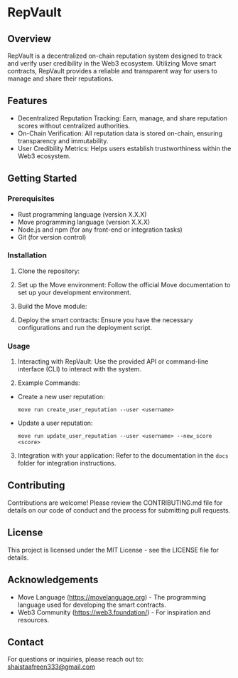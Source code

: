 # RepVault

## Overview

RepVault is a decentralized on-chain reputation system designed to track and verify user credibility in the Web3 ecosystem. Utilizing Move smart contracts, RepVault provides a reliable and transparent way for users to manage and share their reputations.

## Features

- Decentralized Reputation Tracking: Earn, manage, and share reputation scores without centralized authorities.
- On-Chain Verification: All reputation data is stored on-chain, ensuring transparency and immutability.
- User Credibility Metrics: Helps users establish trustworthiness within the Web3 ecosystem.

## Getting Started

### Prerequisites

- Rust programming language (version X.X.X)
- Move programming language (version X.X.X)
- Node.js and npm (for any front-end or integration tasks)
- Git (for version control)

### Installation

1. Clone the repository:

2. Set up the Move environment:
Follow the official Move documentation to set up your development environment.

3. Build the Move module:

4. Deploy the smart contracts:
Ensure you have the necessary configurations and run the deployment script.

### Usage

1. Interacting with RepVault:
Use the provided API or command-line interface (CLI) to interact with the system.

2. Example Commands:
- Create a new user reputation:
  ```
  move run create_user_reputation --user <username>
  ```

- Update a user reputation:
  ```
  move run update_user_reputation --user <username> --new_score <score>
  ```

3. Integration with your application:
Refer to the documentation in the `docs` folder for integration instructions.

## Contributing

Contributions are welcome! Please review the CONTRIBUTING.md file for details on our code of conduct and the process for submitting pull requests.

## License

This project is licensed under the MIT License - see the LICENSE file for details.

## Acknowledgements

- Move Language (https://movelanguage.org) - The programming language used for developing the smart contracts.
- Web3 Community (https://web3.foundation/) - For inspiration and resources.

## Contact

For questions or inquiries, please reach out to:
shaistaafreen333@gmail.com
